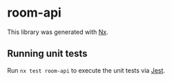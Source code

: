 # room-api

This library was generated with [Nx](https://nx.dev).

## Running unit tests

Run `nx test room-api` to execute the unit tests via [Jest](https://jestjs.io).
